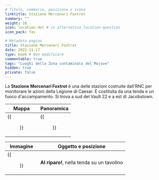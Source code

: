 ```yaml
---
# Titolo, sommario, posizione e icona
linktitle: Stazione Mercenari Foxtrot
summary: ""
weight: 10
icon: location-dot # in alternativa location-question
icon_pack: fas

# Metadata pagina
title: Stazione Mercenari Foxtrot
date: 2022-11-17
type: book # Non modificare
commentable: true
tags: "Luoghi della Zona contaminata del Mojave"
hidden: true
private: false
---
```


<div class="fnv">

La **Stazione Mercenari Foxtrot** è una delle stazioni costruite dall'RNC per monitorare le azioni della Legione di Caesar. È costituita da una tenda e un fuoco d'accampamento. Si trova a sud del Vault 22 e a est di Jacobstown.

| Mappa | Panoramica |
| ----- | ---------- |
|  {{<figure src="fnv/Ranger_Station_Foxtrot_loc.webp">}}     |  {{<figure src="fnv/Ranger_Station_Foxtrot.webp">}}          | 

| Immagine | Oggetto e posizione |
| -------- | ------------------- |
|  {{<figure src="fnv/Duck_and_Cover_Ranger_station_Foxtrot.webp">}}        | **Al riparo!**, nella tenda  su un tavolino                   |

</div>

